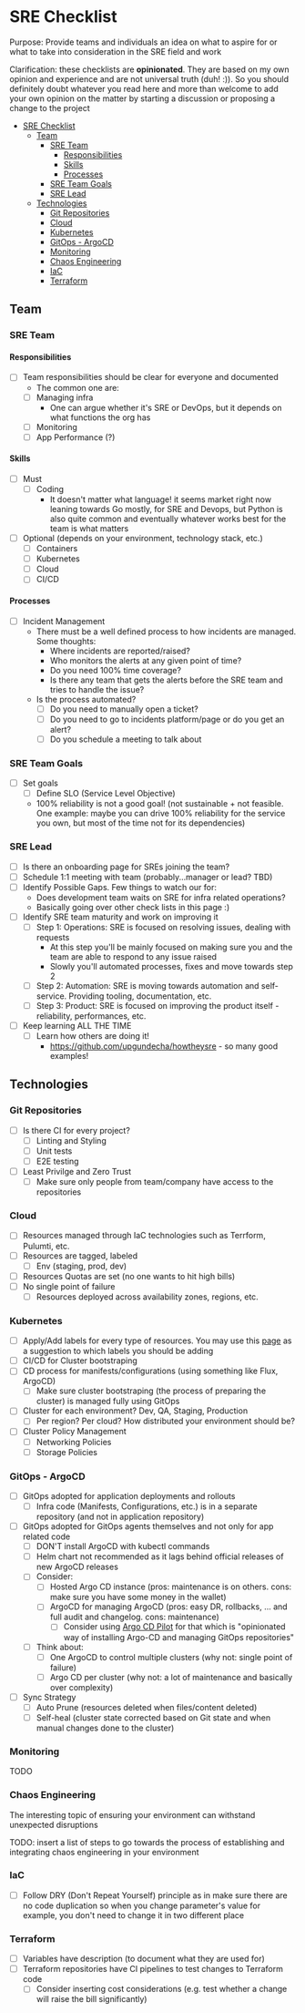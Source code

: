 # SRE Checklist

Purpose: Provide teams and individuals an idea on what to aspire for or what to take into consideration in the SRE field and work

Clarification: these checklists are **opinionated**. They are based on my own opinion and experience and are not universal truth (duh! :)).
So you should definitely doubt whatever you read here and more than welcome to add your own opinion on the matter by starting a discussion or proposing a change to the project

- [SRE Checklist](#sre-checklist)
  - [Team](#team)
    - [SRE Team](#sre-team)
      - [Responsibilities](#responsibilities)
      - [Skills](#skills)
      - [Processes](#processes)
    - [SRE Team Goals](#sre-team-goals)
    - [SRE Lead](#sre-lead)
  - [Technologies](#technologies)
    - [Git Repositories](#git-repositories)
    - [Cloud](#cloud)
    - [Kubernetes](#kubernetes)
    - [GitOps - ArgoCD](#gitops---argocd)
    - [Monitoring](#monitoring)
    - [Chaos Engineering](#chaos-engineering)
    - [IaC](#iac)
    - [Terraform](#terraform)

## Team

### SRE Team

#### Responsibilities

- [ ] Team responsibilities should be clear for everyone and documented
  - The common one are:
  - [ ] Managing infra
    - One can argue whether it's SRE or DevOps, but it depends on what functions the org has
  - [ ] Monitoring
  - [ ] App Performance (?)

#### Skills

- [ ] Must
    - [ ] Coding
      - It doesn't matter what language! it seems market right now leaning towards Go mostly, for SRE and Devops, but Python is also quite common and eventually whatever works best for the team is what matters
- [ ] Optional (depends on your environment, technology stack, etc.)
    - [ ] Containers
    - [ ] Kubernetes
    - [ ] Cloud
    - [ ] CI/CD

#### Processes

- [ ] Incident Management
  - There must be a well defined process to how incidents are managed. Some thoughts:
    - Where incidents are reported/raised?
    - Who monitors the alerts at any given point of time?
    - Do you need 100% time coverage?
    - Is there any team that gets the alerts before the SRE team and tries to handle the issue?
  - Is the process automated?
    - [ ] Do you need to manually open a ticket?
    - [ ] Do you need to go to incidents platform/page or do you get an alert?
    - [ ] Do you schedule a meeting to talk about 

### SRE Team Goals 

- [ ] Set goals
  - [ ] Define SLO (Service Level Objective)
  - 100% reliability is not a good goal! (not sustainable + not feasible. One example: maybe you can drive 100% reliability for the service you own, but most of the time not for its dependencies)

### SRE Lead 

- [ ] Is there an onboarding page for SREs joining the team?
- [ ] Schedule 1:1 meeting with team (probably...manager or lead? TBD)
- [ ] Identify Possible Gaps. Few things to watch our for:
  - Does development team waits on SRE for infra related operations?
  - Basically going over other check lists in this page :)
- [ ] Identify SRE team maturity and work on improving it
  - [ ] Step 1: Operations: SRE is focused on resolving issues, dealing with requests
    - At this step you'll be mainly focused on making sure you and the team are able to respond to any issue raised
    - Slowly you'll automated processes, fixes and move towards step 2
  - [ ] Step 2: Automation: SRE is moving towards automation and self-service. Providing tooling, documentation, etc.
  - [ ] Step 3: Product: SRE is focused on improving the product itself - reliability, performances, etc.
- [ ] Keep learning ALL THE TIME
  - [ ] Learn how others are doing it!
    - https://github.com/upgundecha/howtheysre - so many good examples!

## Technologies

### Git Repositories

- [ ] Is there CI for every project?
  - [ ] Linting and Styling
  - [ ] Unit tests
  - [ ] E2E testing
- [ ] Least Privilge and Zero Trust
  - [ ] Make sure only people from team/company have access to the repositories

### Cloud

- [ ] Resources managed through IaC technologies such as Terrform, Pulumti, etc.
- [ ] Resources are tagged, labeled
  - [ ] Env (staging, prod, dev)
- [ ] Resources Quotas are set (no one wants to hit high bills)
- [ ] No single point of failure
  - [ ] Resources deployed across availability zones, regions, etc.

### Kubernetes

- [ ] Apply/Add labels for every type of resources. You may use this [page](https://kubernetes.io/docs/concepts/overview/working-with-objects/common-labels) as a suggestion to which labels you should be adding
- [ ] CI/CD for Cluster bootstraping 
- [ ] CD process for manifests/configurations (using something like Flux, ArgoCD)
  - [ ] Make sure cluster bootstraping (the process of preparing the cluster) is managed fully using GitOps
- [ ] Cluster for each environment? Dev, QA, Staging, Production
  - [ ] Per region? Per cloud? How distributed your environment should be? 
- [ ] Cluster Policy Management
  - [ ] Networking Policies
  - [ ] Storage Policies

### GitOps - ArgoCD

- [ ] GitOps adopted for application deployments and rollouts
  - [ ] Infra code (Manifests, Configurations, etc.) is in a separate repository (and not in application repository)
- [ ] GitOps adopted for GitOps agents themselves and not only for app related code
  - [ ] DON'T install ArgoCD with kubectl commands
  - [ ] Helm chart not recommended as it lags behind official releases of new ArgoCD releases
  - [ ] Consider:
    - [ ] Hosted Argo CD instance (pros: maintenance is on others. cons: make sure you have some money in the wallet)
    - [ ] ArgoCD for managing ArgoCD (pros: easy DR, rollbacks, ... and full audit and changelog. cons: maintenance)
      - [ ] Consider using [Argo CD Pilot](https://argocd-autopilot.readthedocs.io/en/stable) for that which is "opinionated way of installing Argo-CD and managing GitOps repositories"
  - [ ] Think about:
    - [ ] One ArgoCD to control multiple clusters (why not: single point of failure)
    - [ ] Argo CD per cluster (why not: a lot of maintenance and basically over complexity)
- [ ] Sync Strategy
  - [ ] Auto Prune (resources deleted when files/content deleted)
  - [ ] Self-heal (cluster state corrected based on Git state and when manual changes done to the cluster)

### Monitoring

TODO

### Chaos Engineering

The interesting topic of ensuring your environment can withstand unexpected disruptions

TODO: insert a list of steps to go towards the process of establishing and integrating chaos engineering in your environment

### IaC

  - [ ] Follow DRY (Don't Repeat Yourself) principle as in make sure there are no code duplication so when you change parameter's value for example, you don't need to change it in two different place

### Terraform

  - [ ] Variables have description (to document what they are used for)
  - [ ] Terraform repositories have CI pipelines to test changes to Terraform code
    - [ ] Consider inserting cost considerations (e.g. test whether a change will raise the bill significantly)
